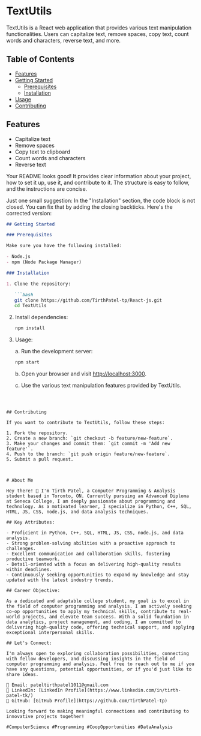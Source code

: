 # TextUtils

TextUtils is a React web application that provides various text manipulation functionalities. Users can capitalize text, remove spaces, copy text, count words and characters, reverse text, and more.

## Table of Contents
- [Features](#features)
- [Getting Started](#getting-started)
  - [Prerequisites](#prerequisites)
  - [Installation](#installation)
- [Usage](#usage)
- [Contributing](#contributing)

## Features

- Capitalize text
- Remove spaces
- Copy text to clipboard
- Count words and characters
- Reverse text

Your README looks good! It provides clear information about your project, how to set it up, use it, and contribute to it. The structure is easy to follow, and the instructions are concise.

Just one small suggestion: In the "Installation" section, the code block is not closed. You can fix that by adding the closing backticks. Here's the corrected version:

```markdown
## Getting Started

### Prerequisites

Make sure you have the following installed:

- Node.js
- npm (Node Package Manager)

### Installation

1. Clone the repository:

   ```bash
   git clone https://github.com/TirthPatel-tp/React-js.git
   cd TextUtils
   ```

2. Install dependencies:

   ```bash
   npm install
   ```

3. Usage:

   a. Run the development server:

      ```bash
      npm start
      ```

   b. Open your browser and visit [http://localhost:3000](http://localhost:3000).

   c. Use the various text manipulation features provided by TextUtils.
```



## Contributing

If you want to contribute to TextUtils, follow these steps:

1. Fork the repository.
2. Create a new branch: `git checkout -b feature/new-feature`.
3. Make your changes and commit them: `git commit -m 'Add new feature'`.
4. Push to the branch: `git push origin feature/new-feature`.
5. Submit a pull request.



# About Me

Hey there! 👋 I'm Tirth Patel, a Computer Programming & Analysis student based in Toronto, ON. Currently pursuing an Advanced Diploma at Seneca College, I am deeply passionate about programming and technology. As a motivated learner, I specialize in Python, C++, SQL, HTML, JS, CSS, node.js, and data analysis techniques.

## Key Attributes:

- Proficient in Python, C++, SQL, HTML, JS, CSS, node.js, and data analysis.
- Strong problem-solving abilities with a proactive approach to challenges.
- Excellent communication and collaboration skills, fostering productive teamwork.
- Detail-oriented with a focus on delivering high-quality results within deadlines.
- Continuously seeking opportunities to expand my knowledge and stay updated with the latest industry trends.

## Career Objective:

As a dedicated and adaptable college student, my goal is to excel in the field of computer programming and analysis. I am actively seeking co-op opportunities to apply my technical skills, contribute to real-world projects, and elevate team success. With a solid foundation in data analytics, project management, and coding, I am committed to delivering high-quality code, offering technical support, and applying exceptional interpersonal skills.

## Let's Connect:

I'm always open to exploring collaboration possibilities, connecting with fellow developers, and discussing insights in the field of computer programming and analysis. Feel free to reach out to me if you have any questions, potential opportunities, or if you'd just like to share ideas.

📧 Email: pateltirthpatel1011@gmail.com
🔗 LinkedIn: [LinkedIn Profile](https://www.linkedin.com/in/tirth-patel-tk/)
💼 GitHub: [GitHub Profile](https://github.com/TirthPatel-tp)

Looking forward to making meaningful connections and contributing to innovative projects together!

#ComputerScience #Programming #CoopOpportunities #DataAnalysis
